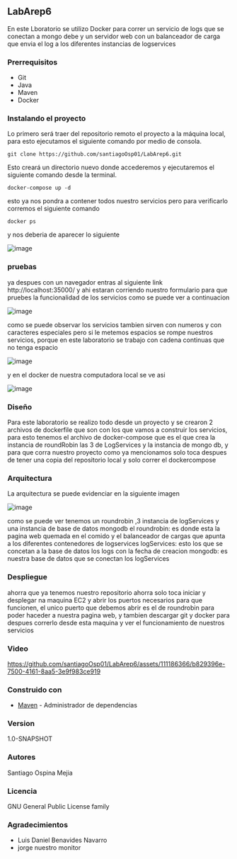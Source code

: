 ## LabArep6
En este Lboratorio se utilizo Docker para correr un servicio de logs que se conectan a mongo debe y un servidor web con un balanceador de carga que envia el log a los diferentes instancias de logservices

### Prerrequisitos
* Git
* Java
* Maven
* Docker

### Instalando el proyecto

Lo primero será traer del repositorio remoto el proyecto a la máquina local, para esto ejecutamos el siguiente comando por medio de consola.

```
git clone https://github.com/santiagoOsp01/LabArep6.git
```
Esto creará un directorio nuevo donde accederemos y ejecutaremos el siguiente comando desde la terminal.

```
docker-compose up -d
```
esto ya nos pondra a contener todos nuestro servicios pero para verificarlo corremos el siguiente comando

```
docker ps
```
y nos deberia de aparecer lo siguiente

![image](https://github.com/santiagoOsp01/LabArep6/assets/111186366/33560003-ee6b-4c03-82ba-76783fc81243)

### pruebas
ya despues con un navegador entras al siguiente link http://localhost:35000/ y ahi estaran corriendo nuestro formulario para
que pruebes la funcionalidad de los servicios como se puede ver a continuacion

![image](https://github.com/santiagoOsp01/LabArep6/assets/111186366/2feddafe-cbfe-44d2-a828-6bbda2edd203)

como se puede observar los servicios tambien sirven con numeros y con caracteres especiales pero si le metemos espacios se rompe nuestros servicios, porque en este laboratorio se trabajo con cadena continuas que no tenga espacio

![image](https://github.com/santiagoOsp01/LabArep6/assets/111186366/e6a62c8d-553d-4767-8640-8b5c04d964db)

y en el docker de nuestra computadora local se ve asi

![image](https://github.com/santiagoOsp01/LabArep6/assets/111186366/f22c7d5d-6316-4e4e-8565-51f71c1498a5)


### Diseño

Para este laboratorio se realizo todo desde un proyecto y se crearon 2 archivos de dockerfile que son con los que vamos a construir los servicios, para esto tenemos el archivo de docker-compose
que es el que crea la instancia de roundRobin las 3 de LogServices y la instancia de mongo db, y para que corra nuestro proyecto como ya mencionamos solo toca despues de tener una
copia del repositorio local y solo correr el dockercompose

### Arquitectura

La arquitectura se puede evidenciar en la siguiente imagen

![image](https://github.com/santiagoOsp01/LabArep6/assets/111186366/b8971a37-09e4-4576-83ca-03a600e55dee)

como se puede ver tenemos un roundrobin ,3 instancia de logServices y una instancia de base de datos mongodb
el roundrobin: es donde esta la pagina web quemada en el comido y el balanceador de cargas que apunta a los diferentes contenedores de logservices
logServices: esto los que se concetan a la base de datos los logs con la fecha de creacion
mongodb: es nuestra base de datos que se conectan los logServices

### Despliegue

ahorra que ya tenemos nuestro repositorio ahorra solo toca iniciar y desplegar na maquina EC2 y abrir los puertos necesarios para que funcionen,
el unico puerto que debemos abrir es el de roundrobin para poder haceder a nuestra pagina web, y tambien descargar git y docker para despues correrlo desde esta maquina
y ver el funcionamiento de nuestros servicios

### Video

https://github.com/santiagoOsp01/LabArep6/assets/111186366/b829396e-7500-4161-8aa5-3e9f983ce919

### Construido con

* [Maven](https://maven.apache.org/) - Administrador de dependencias

### Version

1.0-SNAPSHOT

### Autores
Santiago Ospina Mejia

### Licencia

GNU General Public License family

### Agradecimientos

* Luis Daniel Benavides Navarro
* jorge nuestro monitor


